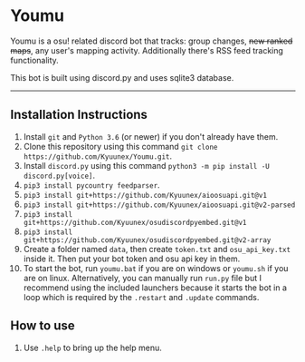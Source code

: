 # Youmu

Youmu is a osu! related discord bot that tracks: group changes, ~~new ranked maps~~, any user's mapping activity. Additionally there's RSS feed tracking functionality.

This bot is built using discord.py and uses sqlite3 database.

---

## Installation Instructions

1. Install `git` and `Python 3.6` (or newer) if you don't already have them.
2. Clone this repository using this command `git clone https://github.com/Kyuunex/Youmu.git`.
3. Install `discord.py` using this command `python3 -m pip install -U discord.py[voice]`.
4. `pip3 install pycountry feedparser`.
5. `pip3 install git+https://github.com/Kyuunex/aioosuapi.git@v1`
6. `pip3 install git+https://github.com/Kyuunex/aioosuapi.git@v2-parsed`
7. `pip3 install git+https://github.com/Kyuunex/osudiscordpyembed.git@v1`
8. `pip3 install git+https://github.com/Kyuunex/osudiscordpyembed.git@v2-array`
9. Create a folder named `data`, then create `token.txt` and `osu_api_key.txt` inside it. Then put your bot token and osu api key in them. 
10. To start the bot, run `youmu.bat` if you are on windows or `youmu.sh` if you are on linux. Alternatively, you can manually run `run.py` file but I recommend using the included launchers because it starts the bot in a loop which is required by the `.restart` and `.update` commands.

## How to use

1. Use `.help` to bring up the help menu.
